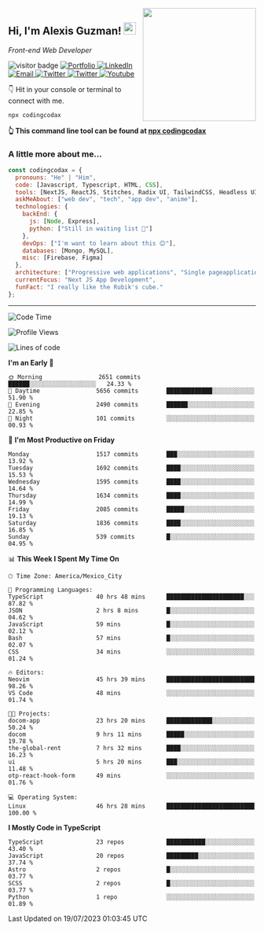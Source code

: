 <img align='right' src="https://media.giphy.com/media/M9gbBd9nbDrOTu1Mqx/giphy.gif" width="230">
<h2>Hi, I'm Alexis Guzman! <img src="https://media.giphy.com/media/hvRJCLFzcasrR4ia7z/giphy.gif" width="25px"></h2>
<p><em>Front-end Web Developer</em></p>

<p>
  <img src="https://visitor-badge.glitch.me/badge?page_id=a12989x.a12989x&left_color=black&right_color=gray" alt="visitor badge"/>
  <a href='https://www.codingcodax.dev/' target='_blank'>
    <img alt='Portfolio' src='https://img.shields.io/badge/Portfolio-black?logo=vercel&style=flat-square'>
  </a>
  <a href='https://linkedin.com/in/codingcodax/' target='_blank'>
    <img alt='LinkedIn' src='https://img.shields.io/badge/LinkedIn-black?logo=LinkedIn&style=flat-square'>
  </a>
  <a href='mailto:codingcodax@gmail.com' target='_blank'>
    <img alt='Email' src='https://img.shields.io/badge/Email-black?logo=Gmail&style=flat-square'>
  </a>
  <a href='https://twitter.com/codingcodax' target='_blank'>
    <img alt='Twitter' src='https://img.shields.io/badge/Twitter-black?logo=Twitter&style=flat-square'>
  </a>
  <a href='https://www.instagram.com/codingcodax/' target='_blank'>
    <img alt='Twitter' src='https://img.shields.io/badge/Instagram-black?logo=Instagram&style=flat-square'>
  </a>
  <a href='https://www.youtube.com/@codingcodax' target='_blank'>
    <img alt='Youtube' src='https://img.shields.io/badge/YouTube-black?logo=Youtube&style=flat-square'>
  </a>
</p>

👇 Hit in your console or terminal to connect with me.

```bash
npx codingcodax 
```
**👆 This command line tool can be found at [npx codingcodax](https://github.com/codingcodax/npx-codingcodax)**

<h3>A little more about me...</h3>

```javascript
const codingcodax = {
  pronouns: "He" | "Him",
  code: [Javascript, Typescript, HTML, CSS],
  tools: [NextJS, ReactJS, Stitches, Radix UI, TailwindCSS, Headless UI, Prisma],
  askMeAbout: ["web dev", "tech", "app dev", "anime"],
  technologies: {
    backEnd: {
      js: [Node, Express],
      python: ["Still in waiting list 🥲"]
    },
    devOps: ["I'm want to learn about this 😊"],
    databases: [Mongo, MySQL],
    misc: [Firebase, Figma]
  },
  architecture: ["Progressive web applications", "Single pageapplications"],
  currentFocus: "Next JS App Development",
  funFact: "I really like the Rubik's cube."
};
```

---

<!--START_SECTION:waka-->
![Code Time](http://img.shields.io/badge/Code%20Time-1%2C510%20hrs%2037%20mins-blue)

![Profile Views](http://img.shields.io/badge/Profile%20Views-11-blue)

![Lines of code](https://img.shields.io/badge/From%20Hello%20World%20I%27ve%20Written-8.0%20million%20lines%20of%20code-blue)

**I'm an Early 🐤** 

```text
🌞 Morning                2651 commits        ██████░░░░░░░░░░░░░░░░░░░   24.33 % 
🌆 Daytime                5656 commits        █████████████░░░░░░░░░░░░   51.90 % 
🌃 Evening                2490 commits        ██████░░░░░░░░░░░░░░░░░░░   22.85 % 
🌙 Night                  101 commits         ░░░░░░░░░░░░░░░░░░░░░░░░░   00.93 % 
```
📅 **I'm Most Productive on Friday** 

```text
Monday                   1517 commits        ███░░░░░░░░░░░░░░░░░░░░░░   13.92 % 
Tuesday                  1692 commits        ████░░░░░░░░░░░░░░░░░░░░░   15.53 % 
Wednesday                1595 commits        ████░░░░░░░░░░░░░░░░░░░░░   14.64 % 
Thursday                 1634 commits        ████░░░░░░░░░░░░░░░░░░░░░   14.99 % 
Friday                   2085 commits        █████░░░░░░░░░░░░░░░░░░░░   19.13 % 
Saturday                 1836 commits        ████░░░░░░░░░░░░░░░░░░░░░   16.85 % 
Sunday                   539 commits         █░░░░░░░░░░░░░░░░░░░░░░░░   04.95 % 
```


📊 **This Week I Spent My Time On** 

```text
🕑︎ Time Zone: America/Mexico_City

💬 Programming Languages: 
TypeScript               40 hrs 48 mins      ██████████████████████░░░   87.82 % 
JSON                     2 hrs 8 mins        █░░░░░░░░░░░░░░░░░░░░░░░░   04.62 % 
JavaScript               59 mins             █░░░░░░░░░░░░░░░░░░░░░░░░   02.12 % 
Bash                     57 mins             █░░░░░░░░░░░░░░░░░░░░░░░░   02.07 % 
CSS                      34 mins             ░░░░░░░░░░░░░░░░░░░░░░░░░   01.24 % 

🔥 Editors: 
Neovim                   45 hrs 39 mins      █████████████████████████   98.26 % 
VS Code                  48 mins             ░░░░░░░░░░░░░░░░░░░░░░░░░   01.74 % 

🐱‍💻 Projects: 
docom-app                23 hrs 20 mins      █████████████░░░░░░░░░░░░   50.24 % 
docom                    9 hrs 11 mins       █████░░░░░░░░░░░░░░░░░░░░   19.78 % 
the-global-rent          7 hrs 32 mins       ████░░░░░░░░░░░░░░░░░░░░░   16.23 % 
ui                       5 hrs 20 mins       ███░░░░░░░░░░░░░░░░░░░░░░   11.48 % 
otp-react-hook-form      49 mins             ░░░░░░░░░░░░░░░░░░░░░░░░░   01.76 % 

💻 Operating System: 
Linux                    46 hrs 28 mins      █████████████████████████   100.00 % 
```

**I Mostly Code in TypeScript** 

```text
TypeScript               23 repos            ███████████░░░░░░░░░░░░░░   43.40 % 
JavaScript               20 repos            █████████░░░░░░░░░░░░░░░░   37.74 % 
Astro                    2 repos             █░░░░░░░░░░░░░░░░░░░░░░░░   03.77 % 
SCSS                     2 repos             █░░░░░░░░░░░░░░░░░░░░░░░░   03.77 % 
Python                   1 repo              ░░░░░░░░░░░░░░░░░░░░░░░░░   01.89 % 
```




 Last Updated on 19/07/2023 01:03:45 UTC
<!--END_SECTION:waka-->

